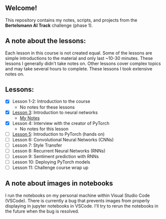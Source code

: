 ## Welcome!
This repository contains my notes, scripts, and projects from the **Bertelsmann AI Track** challenge (phase 1).

## A note about the lessons:
Each lesson in this course is not created equal. Some of the lessons are simple introductions to the material and only last ~10-30 minutes. These lessons I generally didn't take notes on. Other lessons cover complex topics and may take several hours to complete. These lessons I took extensive notes on.

## Lessons:
* [X] Lesson 1-2: Introduction to the course
  * No notes for these lessons
* [X] [Lesson 3](Lesson03/): Introduction to neural networks
  * [My Notes](Lesson03/notes/Lesson03_Intro-To-Neural-Networks.pdf)
* [X] Lesson 4: Interview with the creator of PyTorch
  * No notes for this lesson
* [ ] [Lesson 5](Lesson05/): Introduction to PyTorch (hands on)
* [ ] Lesson 6: Convolutional Neural Networks (CNNs)
* [ ] Lesson 7: Style Transfer
* [ ] Lesson 8: Recurrent Neural Networks (RNNs)
* [ ] Lesson 9: Sentiment prediction with RNNs
* [ ] Lesson 10: Deploying PyTorch models
* [ ] Lesson 11: Challenge course wrap up

## A note about images in notebooks
I run the notebooks on my personal machine within Visual Studio Code (VSCode). There is currently a bug that prevents images from properly displaying in jupyter notebooks in VSCode. I'll try to rerun the notebooks in the future when the bug is resolved.
